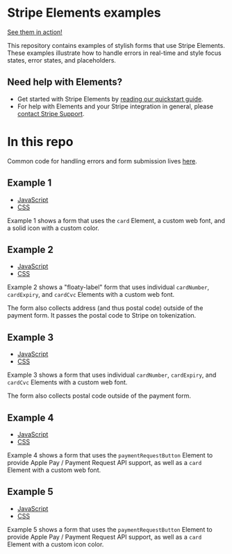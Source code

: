 # Stripe Elements examples

[See them in action!](https://stripe.github.io/elements-examples)

This repository contains examples of stylish forms that use Stripe Elements. These examples illustrate how to handle errors in real-time and style focus states, error states, and placeholders.

## Need help with Elements?

- Get started with Stripe Elements by [reading our quickstart guide](https://stripe.com/docs/stripe-js/elements/quickstart).
- For help with Elements and your Stripe integration in general, please [contact Stripe Support](https://support.stripe.com/).


# In this repo

Common code for handling errors and form submission lives [here](js/index.js).

## Example 1

- [JavaScript](js/example1.js)
- [CSS](css/example1.css)

Example 1 shows a form that uses the `card` Element, a custom web font, and a solid icon with a custom color.

## Example 2

- [JavaScript](js/example2.js)
- [CSS](css/example2.css)

Example 2 shows a "floaty-label" form that uses individual `cardNumber`, `cardExpiry`, and `cardCvc` Elements with a custom web font.

The form also collects address (and thus postal code) outside of the payment form. It passes the postal code to Stripe on tokenization.

## Example 3

- [JavaScript](js/example3.js)
- [CSS](css/example3.css)

Example 3 shows a form that uses individual `cardNumber`, `cardExpiry`, and `cardCvc` Elements with a custom web font.

The form also collects postal code outside of the payment form.

## Example 4

- [JavaScript](js/example4.js)
- [CSS](css/example4.css)

Example 4 shows a form that uses the `paymentRequestButton` Element to provide
Apple Pay / Payment Request API support, as well as a `card` Element with a
custom web font.

## Example 5

- [JavaScript](js/example5.js)
- [CSS](css/example5.css)

Example 5 shows a form that uses the `paymentRequestButton` Element to provide
Apple Pay / Payment Request API support, as well as a `card` Element with a
custom icon color.
